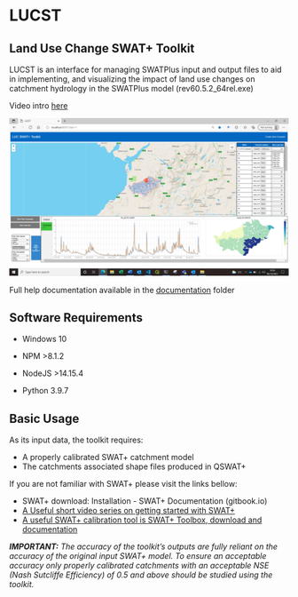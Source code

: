 # LUCST
## Land Use Change SWAT+ Toolkit
LUCST is an interface for managing SWATPlus input and output files to aid in implementing, and visualizing the impact of land use changes on catchment hydrology in the SWATPlus model (rev60.5.2_64rel.exe)

Video intro [here](https://youtu.be/QygBidYr4cQ)

![LUCST interface](https://github.com/alexrigby/LUCST/blob/master/images/LUCST%20interface.PNG)

Full help documentation available in the [documentation](https://github.com/alexrigby/LUCST/blob/master/documentation/LUCST%20walkthrough%20v1.2.pdf) folder

## Software Requirements
* Windows 10

* NPM >8.1.2

* NodeJS >14.15.4 

* Python 3.9.7 

## Basic Usage

As its input data, the toolkit requires:
* A properly calibrated SWAT+ catchment model
* The catchments associated shape files produced in QSWAT+

If you are not familiar with SWAT+ please visit the links bellow:
* SWAT+ download: Installation - SWAT+ Documentation (gitbook.io)
* [A Useful short video series on getting started with SWAT+](https://youtu.be/dBARtcejaPM)
* [A useful SWAT+ calibration tool is SWAT+ Toolbox, download and documentation](celray.github.io/docs/swatplus_toolbox/introduction.html)

***IMPORTANT:** The accuracy of the toolkit’s outputs are fully reliant on the accuracy of the original
input SWAT+ model. To ensure an acceptable accuracy only properly calibrated catchments with an 
acceptable NSE (Nash Sutcliffe Efficiency) of 0.5 and above should be studied using the toolkit.* 



